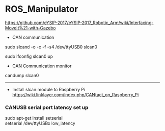 # ROS_Manipulator

https://github.com/eYSIP-2017/eYSIP-2017_Robotic_Arm/wiki/Interfacing-MoveIt%21-with-Gazebo

- CAN communication

sudo slcand -o -c -f -s4 /dev/ttyUSB0 slcan0

sudo ifconfig slcan0 up

- CAN Communication monitor

candump slcan0


---------------------------------------------------------------------
- Install slcan module to Raspberry Pi </br>
https://wiki.linklayer.com/index.php/CANtact_on_Raspberry_Pi


### CANUSB serial port latency set up
sudo apt-get install setserial</br>
setserial /dev/ttyUSBx low_latency
